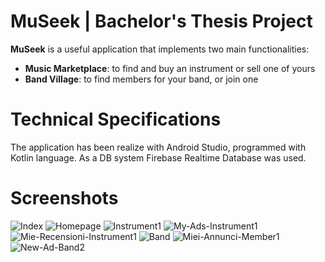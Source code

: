 # MuSeek | Bachelor's Thesis Project
**MuSeek** is a useful application that implements two main functionalities:
- **Music Marketplace**: to find and buy an instrument or sell one of yours
- **Band Village**: to find members for your band, or join one

# Technical Specifications
The application has been realize with Android Studio, programmed with Kotlin language.
As a DB system Firebase Realtime Database was used.

# Screenshots
<img src="https://i.ibb.co/0nwJXgg/Index.jpg" alt="Index" border="0">
<img src="https://i.ibb.co/HnzsVc9/Homepage.jpg" alt="Homepage" border="0">
<img src="https://i.ibb.co/3sQ6h7J/Instrument1.jpg" alt="Instrument1" border="0">
<img src="https://i.ibb.co/34VZcNb/My-Ads-Instrument1.jpg" alt="My-Ads-Instrument1" border="0">
<img src="https://i.ibb.co/cLPkqPw/Mie-Recensioni-Instrument1.jpg" alt="Mie-Recensioni-Instrument1" border="0">
<img src="https://i.ibb.co/NFrLgqY/Band.jpg" alt="Band" border="0">
<img src="https://i.ibb.co/YfRJY0X/Miei-Annunci-Member1.jpg" alt="Miei-Annunci-Member1" border="0">
<img src="https://i.ibb.co/RgLs1B7/New-Ad-Band2.jpg" alt="New-Ad-Band2" border="0">
